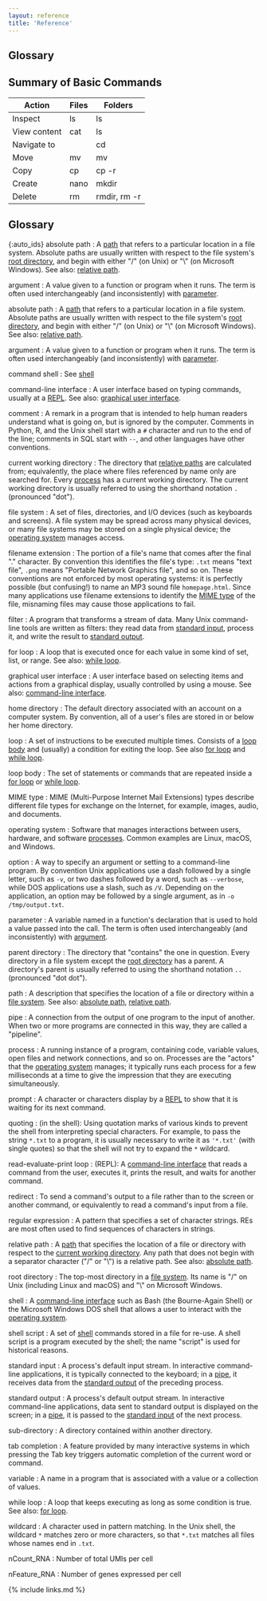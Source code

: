 ```yaml
---
layout: reference
title: 'Reference'
---
```


## Glossary

## Summary of Basic Commands

| Action       | Files | Folders      | 
| ------------ | ----- | ------------ |
| Inspect      | ls    | ls           | 
| View content | cat   | ls           | 
| Navigate to  |       | cd           | 
| Move         | mv    | mv           | 
| Copy         | cp    | cp -r        | 
| Create       | nano  | mkdir        | 
| Delete       | rm    | rmdir, rm -r | 

## Glossary

{:auto_ids}
absolute path
:   A [path](#path) that refers to a particular location in a file system.
Absolute paths are usually written with respect to the file system's
[root directory](#root-directory),
and begin with either "/" (on Unix) or "\\" (on Microsoft Windows).
See also: [relative path](#relative-path).

argument
:   A value given to a function or program when it runs.
The term is often used interchangeably (and inconsistently) with [parameter](#parameter).

absolute path
:   A [path](#path) that refers to a particular location in a file system.
Absolute paths are usually written with respect to the file system's
[root directory](#root-directory),
and begin with either "/" (on Unix) or "\\" (on Microsoft Windows).
See also: [relative path](#relative-path).

argument
:   A value given to a function or program when it runs.
The term is often used interchangeably (and inconsistently) with [parameter](#parameter).

command shell
:   See [shell](#shell)

command-line interface
:   A user interface based on typing commands,
usually at a [REPL](#read-evaluate-print-loop).
See also: [graphical user interface](#graphical-user-interface).

comment
:   A remark in a program that is intended to help human readers understand what is going on,
but is ignored by the computer.
Comments in Python, R, and the Unix shell start with a `#` character
and run to the end of the line;
comments in SQL start with `--`,
and other languages have other conventions.

current working directory
:   The directory that [relative paths](#relative-path) are calculated from;
equivalently,
the place where files referenced by name only are searched for.
Every [process](#process) has a current working directory.
The current working directory is usually referred to using the shorthand notation `.`
(pronounced "dot").

file system
:   A set of files, directories, and I/O devices (such as keyboards and screens).
A file system may be spread across many physical devices,
or many file systems may be stored on a single physical device;
the [operating system](#operating-system) manages access.

filename extension
:   The portion of a file's name that comes after the final "." character.
By convention this identifies the file's type:
`.txt` means "text file", `.png` means "Portable Network Graphics file",
and so on. These conventions are not enforced by most operating systems:
it is perfectly possible (but confusing!) to name an MP3 sound file `homepage.html`.
Since many applications use filename extensions to identify the
[MIME type](#mime-type) of the file,
misnaming files may cause those applications to fail.

filter
:   A program that transforms a stream of data.
Many Unix command-line tools are written as filters:
they read data from [standard input](#standard-input),
process it, and write the result to [standard output](#standard-output).

for loop
:   A loop that is executed once for each value in some kind of set, list, or range.
See also: [while loop](#while-loop).

graphical user interface
:   A user interface based on selecting items and actions from a graphical display,
usually controlled by using a mouse.
See also: [command-line interface](#command-line-interface).

home directory
:   The default directory associated with an account on a computer system.
By convention, all of a user's files are stored in or below her home directory.

loop
:   A set of instructions to be executed multiple times.
Consists of a [loop body](#loop-body) and (usually) a
condition for exiting the loop. See also [for loop](#for-loop) and [while loop](#while-loop).

loop body
:   The set of statements or commands that are repeated inside a [for loop](#for-loop)
or [while loop](#while-loop).

MIME type
:   MIME (Multi-Purpose Internet Mail Extensions) types describe different file types for exchange
on the Internet, for example, images, audio, and documents.

operating system
:   Software that manages interactions between users, hardware, and software [processes](#process).
Common examples are Linux, macOS, and Windows.

option
:   A way to specify an argument or setting to a command-line program.
By convention Unix applications use a dash followed by a single letter,
such as `-v`, or two dashes followed by a word, such as `--verbose`,
while DOS applications use a slash, such as `/V`.
Depending on the application, an option may be followed by a single argument,
as in `-o /tmp/output.txt`.

parameter
:   A variable named in a function's declaration that is used to hold a value passed into the call.
The term is often used interchangeably (and inconsistently) with [argument](#argument).

parent directory
:   The directory that "contains" the one in question.
Every directory in a file system except the [root directory](#root-directory) has a parent.
A directory's parent is usually referred to using the shorthand notation `..`
(pronounced "dot dot").

path
:   A description that specifies the location of a file or directory within a
[file system](#file-system).
See also: [absolute path](#absolute-path), [relative path](#relative-path).

pipe
:   A connection from the output of one program to the input of another.
When two or more programs are connected in this way, they are called a "pipeline".

process
:   A running instance of a program, containing code, variable values,
open files and network connections, and so on.
Processes are the "actors" that the [operating system](#operating-system) manages;
it typically runs each process for a few milliseconds at a time
to give the impression that they are executing simultaneously.

prompt
:   A character or characters display by a [REPL](#read-evaluate-print-loop) to show that
it is waiting for its next command.

quoting
:   (in the shell):
Using quotation marks of various kinds to prevent the shell from interpreting special
characters.
For example, to pass the string `*.txt` to a program,
it is usually necessary to write it as `'*.txt'` (with single quotes)
so that the shell will not try to expand the `*` wildcard.

read-evaluate-print loop
:   (REPL): A [command-line interface](#command-line-interface) that reads a command from the user,
executes it, prints the result, and waits for another command.

redirect
:   To send a command's output to a file rather than to the screen or another command,
or equivalently to read a command's input from a file.

regular expression
:   A pattern that specifies a set of character strings.
REs are most often used to find sequences of characters in strings.

relative path
:   A [path](#path) that specifies the location of a file or directory
with respect to the [current working directory](#current-working-directory).
Any path that does not begin with a separator character ("/" or "\\") is a relative path.
See also: [absolute path](#absolute-path).

root directory
:   The top-most directory in a [file system](#file-system).
Its name is "/" on Unix (including Linux and macOS) and "\\" on Microsoft Windows.

shell
:   A [command-line interface](#command-line-interface) such as Bash (the Bourne-Again Shell)
or the Microsoft Windows DOS shell
that allows a user to interact with the [operating system](#operating-system).

shell script
:   A set of [shell](#shell) commands stored in a file for re-use.
A shell script is a program executed by the shell;
the name "script" is used for historical reasons.

standard input
:   A process's default input stream.
In interactive command-line applications,
it is typically connected to the keyboard;
in a [pipe](#pipe),
it receives data from the [standard output](#standard-output) of the preceding process.

standard output
:   A process's default output stream.
In interactive command-line applications,
data sent to standard output is displayed on the screen;
in a [pipe](#pipe),
it is passed to the [standard input](#standard-input) of the next process.

sub-directory
:   A directory contained within another directory.

tab completion
:   A feature provided by many interactive systems in which
pressing the Tab key triggers automatic completion of the current word or command.

variable
:   A name in a program that is associated with a value or a collection of values.

while loop
:   A loop that keeps executing as long as some condition is true.
See also: [for loop](#for-loop).

wildcard
:   A character used in pattern matching.
In the Unix shell,
the wildcard `*` matches zero or more characters,
so that `*.txt` matches all files whose names end in `.txt`.

nCount_RNA
:   Number of total UMIs per cell

nFeature_RNA
:   Number of genes expressed per cell


{% include links.md %}
